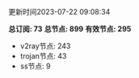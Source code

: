 更新时间2023-07-22 09:08:34

**总订阅: 73**
**总节点: 899**
**有效节点: 295**
- v2ray节点: 243
- trojan节点: 43
- ss节点: 9
